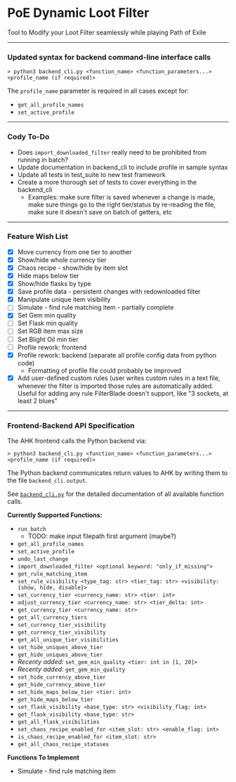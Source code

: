# PoE Dynamic Loot Filter

Tool to Modify your Loot Filter seamlessly while playing Path of Exile

- - -

### Updated syntax for backend command-line interface calls

```
> python3 backend_cli.py <function_name> <function_parameters...> <profile_name (if required)>
```

The `profile_name` parameter is required in all cases except for:
 - `get_all_profile_names`
 - `set_active_profile`

- - -

### Cody To-Do
 - Does `import_downloaded_filter` really need to be prohibited from running in batch?
 - Update documentation in backend_cli to include profile in sample syntax
 - Update all tests in test_suite to new test framework
 - Create a more thorough set of tests to cover everything in the backend_cli
   - Examples: make sure filter is saved whenever a change is made, make sure things go to the
     right tier/status by re-reading the file, make sure it doesn't save on batch of getters, etc

- - -

### Feature Wish List
 - [x] Move currency from one tier to another
 - [x] Show/hide whole currency tier
 - [x] Chaos recipe - show/hide by item slot
 - [x] Hide maps below tier
 - [x] Show/hide flasks by type
 - [x] Save profile data - persistent changes with redownloaded filter
 - [x] Manipulate unique item visibility
 - [ ] Simulate - find rule matching item - partially complete
 - [x] Set Gem min quality
 - [ ] Set Flask min quality
 - [ ] Set RGB item max size
 - [ ] Set Blight Oil min tier
 - [ ] Profile rework: frontend
 - [x] Profile rework: backend (separate all profile config data from python code)
   - Formatting of profile file could probably be improved
 - [x] Add user-defined custom rules (user writes custom rules in a text file,
   whenever the filter is imported those rules are automatically added.
   Useful for adding any rule FilterBlade doesn't support, like "3 sockets, at least 2 blues"

- - -

### Frontend-Backend API Specification

The AHK frontend calls the Python backend via:
```
> python3 backend_cli.py <function_name> <function_parameters...> <profile_name (if required)>
```
The Python backend communicates return values to AHK by writing them to the file
`backend_cli.output`.

See [`backend_cli.py`](https://github.com/Apollys/PoEDynamicLootFilter/blob/master/backend_cli.py)
for the detailed documentation of all available function calls.

**Currently Supported Functions:**
  - `run_batch`
    - TODO: make input filepath first argument (maybe?)
  - `get_all_profile_names`
  - `set_active_profile`
  - `undo_last_change`
  - `import_downloaded_filter <optional keyword: "only_if_missing">`
  - `get_rule_matching_item`
  - `set_rule_visibility <type_tag: str> <tier_tag: str> <visibility: {show, hide, disable}>`
  - `set_currency_tier <currency_name: str> <tier: int>`
  - `adjust_currency_tier <currency_name: str> <tier_delta: int>`
  - `get_currency_tier <currency_name: str>`
  - `get_all_currency_tiers`
  - `set_currency_tier_visibility`
  - `get_currency_tier_visibility`
  - `get_all_unique_tier_visibilities`
  - `set_hide_uniques_above_tier`
  - `get_hide_uniques_above_tier`
  - *Recenty added:* `set_gem_min_quality <tier: int in [1, 20]>`
  - *Recenty added:* `get_gem_min_quality`
  - `set_hide_currency_above_tier`
  - `get_hide_currency_above_tier`
  - `set_hide_maps_below_tier <tier: int>`
  - `get_hide_maps_below_tier`
  - `set_flask_visibility <base_type: str> <visibility_flag: int>`
  - `get_flask_visibility <base_type: str>`
  - `get_all_flask_visibilities`
  - `set_chaos_recipe_enabled_for <item_slot: str> <enable_flag: int>`
  - `is_chaos_recipe_enabled_for <item_slot: str>`
  - `get_all_chaos_recipe_statuses`

**Functions To Implement**
 - Simulate - find rule matching item

